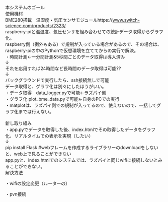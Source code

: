 本システムのゴール<br>
使用機材<br>
BME280搭載　温湿度・気圧センサモジュールhttps://www.switch-science.com/products/2323/<br>
raspberry-piと温湿度、気圧センサを組み合わせての統計データ取得からグラフ化。<br>
raspberry側（例外もある）で規制が入っている場合があるので、その場合は、raspberry-piの中のPythonで仮想環境を立ててからの実行で解決。<br>
・時間計測←一分間計測&5秒間ごとのデータ取得は導入済み<br>
↓<br>
それを応用すれば24時間など長時間のデータ取得は可能??<br>
↓<br>
バックグラウンドで実行したら、ssh接続無しで可能<br>
データ取得と、グラフ化は別々にしたほうがいい。<br>
・データ取得　data_logger.pyで可能←ラズパイ側<br>
・グラフ化 plot_bme_data.pyで可能←自身のPCでの実行<br>
・matplotは、ラズパイ側での規制が入ってるので、使えないので、一括してグラフ化までは行えない。<br>
<br>
新し取り組み<br>
・app.pyでデータを取得した後、index.htmlでその取得したデータをグラフ化、リアルタイムでの表示を実現（したい）<br>
↓<br>
pip install Flask #webフレームを作成するライブラリーのdownloadをしないと、web上で見ることができない<br>
app.pyと、index.htmlでのシステムでは、ラズパイと同じwifiに接続しないとみることができない。<br>
解決方法<p>
・wifiの設定変更（ルーターの）<p>
・pvn接続
